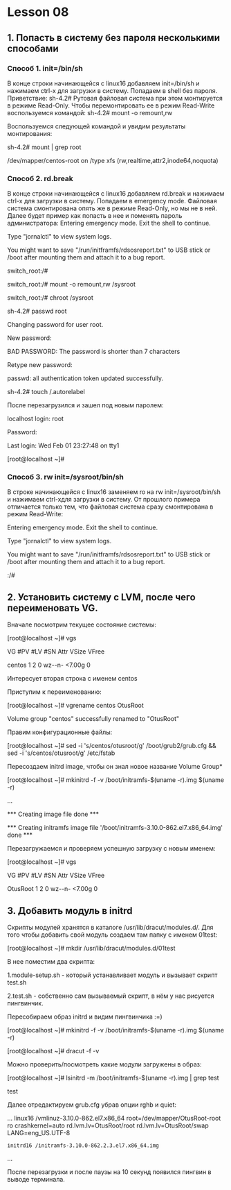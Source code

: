 # Lesson 08

## 1. Попасть в систему без пароля несколькими способами

### Способ 1. init=/bin/sh

В конце строки начинающейся с linux16 добавляем init=/bin/sh и нажимаем сtrl-x для загрузки в систему.
Попадаем в shell без пароля. Приветствие: sh-4.2#
Рутовая файловая система при этом монтируется в режиме Read-Only. Чтобы перемонтировать ее в режим Read-Write воспользуемся командой:
sh-4.2# mount -o remount,rw

Воспользуемся следующей командой и увидим результаты монтирования:

sh-4.2# mount | grep root

/dev/mapper/centos-root on /type xfs (rw,realtime,attr2,inode64,noquota)

### Способ 2. rd.break

В конце строки начинающейся с linux16 добавляем rd.break и нажимаем сtrl-x для загрузки в систему.
Попадаем в emergency mode. Файловая система смонтирована опять же в режиме Read-Only, но мы не в ней. Далее будет пример как попасть в нее и поменять пароль администратора:
Entering emergency mode. Exit the shell to continue.

Type "jornalctl" to view system logs.

You might want to save "/run/initframfs/rdsosreport.txt" to USB stick or /boot after mounting them and attach it to a bug report.

switch_root:/#

switch_root:/# mount -o remount,rw /sysroot

switch_root:/# chroot /sysroot

sh-4.2# passwd root

Changing password for user root.

New password:

BAD PASSWORD: The password is shorter than 7 characters

Retype new password:

passwd: all authentication token updated successfully.

sh-4.2# touch /.autorelabel

После перезагрузился и зашел под новым паролем:

localhost login: root

Password:

Last login: Wed Feb 01 23:27:48 on tty1

[root@localhost ~]#

### Способ 3. rw init=/sysroot/bin/sh

В строке начинающейся с linux16 заменяем ro на rw init=/sysroot/bin/sh и нажимаем сtrl-xдля загрузки в систему. От прошлого примера отличается только тем, что файловая система сразу смонтирована в режим Read-Write:

Entering emergency mode. Exit the shell to continue.

Type "jornalctl" to view system logs.

You might want to save "/run/initframfs/rdsosreport.txt" to USB stick or /boot after mounting them and attach it to a bug report.

:/#

## 2. Установить систему с LVM, после чего переименовать VG.

Вначале посмотрим текущее состояние системы:

[root@localhost ~]# vgs

VG #PV #LV #SN Attr VSize VFree

centos 1 2 0 wz--n- <7.00g 0

Интересует вторая строка с именем centos

Приступим к переименованию:

[root@localhost ~]# vgrename centos OtusRoot

Volume group "centos" successfully renamed to "OtusRoot"

Правим конфигурационные файлы:

[root@localhost ~]# sed -i 's/centos/otusroot/g' /boot/grub2/grub.cfg && sed -i 's/centos/otusroot/g' /etc/fstab

Пересоздаем initrd image, чтобы он знал новое название Volume Group*

[root@localhost ~]# mkinitrd -f -v /boot/initramfs-$(uname -r).img $(uname -r)

...

*** Creating image file done ***

*** Creating initramfs image file '/boot/initramfs-3.10.0-862.el7.x86_64.img' done ***

Перезагружаемся и проверяем успешную загрузку с новым именем:

[root@localhost ~]# vgs

VG #PV #LV #SN Attr VSize VFree

OtusRoot 1 2 0 wz--n- <7.00g 0

## 3. Добавить модуль в initrd

Скрипты модулей хранятся в каталоге /usr/lib/dracut/modules.d/. Для того чтобы добавить свой модуль создаем там папку с именем 01test:

[root@localhost ~]# mkdir /usr/lib/dracut/modules.d/01test

В нее поместим два скрипта:

1.module-setup.sh - который устанавливает модуль и вызывает скрипт test.sh

2.test.sh - собственно сам вызываемый скрипт, в нём у нас рисуется пингвинчик.

Пересобираем образ initrd и видим пингвинчика :=)

[root@localhost ~]# mkinitrd -f -v /boot/initramfs-$(uname -r).img $(uname -r)

[root@localhost ~]# dracut -f -v

Можно проверить/посмотреть какие модули загружены в образ:

[root@localhost ~]# lsinitrd -m /boot/initramfs-$(uname -r).img | grep test

test

Далее отредактируем grub.cfg убрав опции rghb и quiet:

... linux16 /vmlinuz-3.10.0-862.el7.x86_64 root=/dev/mapper/OtusRoot-root ro crashkernel=auto rd.lvm.lv=OtusRoot/root rd.lvm.lv=OtusRoot/swap LANG=eng_US.UTF-8

    initrd16 /initramfs-3.10.0-862.2.3.el7.x86_64.img
...

После перезагрузки и после паузы на 10 секунд появился пингвин в выводе терминала.
